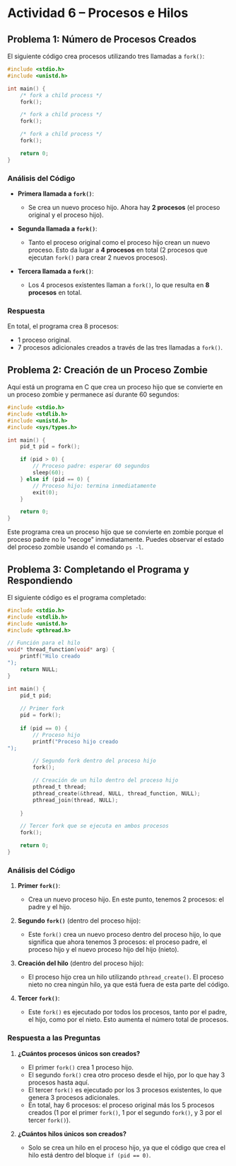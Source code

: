 
# Actividad 6 – Procesos e Hilos

## Problema 1: Número de Procesos Creados
El siguiente código crea procesos utilizando tres llamadas a `fork()`:

```c
#include <stdio.h>
#include <unistd.h>

int main() {
    /* fork a child process */
    fork();

    /* fork a child process */
    fork();

    /* fork a child process */
    fork();

    return 0;
}
```

### Análisis del Código
- **Primera llamada a `fork()`**: 
  - Se crea un nuevo proceso hijo. Ahora hay **2 procesos** (el proceso original y el proceso hijo).
  
- **Segunda llamada a `fork()`**:
  - Tanto el proceso original como el proceso hijo crean un nuevo proceso. Esto da lugar a **4 procesos** en total (2 procesos que ejecutan `fork()` para crear 2 nuevos procesos).

- **Tercera llamada a `fork()`**:
  - Los 4 procesos existentes llaman a `fork()`, lo que resulta en **8 procesos** en total.

### Respuesta
En total, el programa crea 8 procesos:
- 1 proceso original.
- 7 procesos adicionales creados a través de las tres llamadas a `fork()`.

## Problema 2: Creación de un Proceso Zombie
Aquí está un programa en C que crea un proceso hijo que se convierte en un proceso zombie y permanece así durante 60 segundos:

```c
#include <stdio.h>
#include <stdlib.h>
#include <unistd.h>
#include <sys/types.h>

int main() {
    pid_t pid = fork();

    if (pid > 0) {
        // Proceso padre: esperar 60 segundos
        sleep(60);
    } else if (pid == 0) {
        // Proceso hijo: termina inmediatamente
        exit(0);
    }

    return 0;
}
```

Este programa crea un proceso hijo que se convierte en zombie porque el proceso padre no lo "recoge" inmediatamente. Puedes observar el estado del proceso zombie usando el comando `ps -l`.

## Problema 3: Completando el Programa y Respondiendo
El siguiente código es el programa completado:

```c
#include <stdio.h>
#include <stdlib.h>
#include <unistd.h>
#include <pthread.h>

// Función para el hilo
void* thread_function(void* arg) {
    printf("Hilo creado
");
    return NULL;
}

int main() {
    pid_t pid;
    
    // Primer fork
    pid = fork();
    
    if (pid == 0) { 
        // Proceso hijo
        printf("Proceso hijo creado
");

        // Segundo fork dentro del proceso hijo
        fork();

        // Creación de un hilo dentro del proceso hijo
        pthread_t thread;
        pthread_create(&thread, NULL, thread_function, NULL);
        pthread_join(thread, NULL);
        
    }

    // Tercer fork que se ejecuta en ambos procesos
    fork();

    return 0;
}
```

### Análisis del Código
1. **Primer `fork()`**: 
   - Crea un nuevo proceso hijo. En este punto, tenemos 2 procesos: el padre y el hijo.
   
2. **Segundo `fork()`** (dentro del proceso hijo):
   - Este `fork()` crea un nuevo proceso dentro del proceso hijo, lo que significa que ahora tenemos 3 procesos: el proceso padre, el proceso hijo y el nuevo proceso hijo del hijo (nieto).
   
3. **Creación del hilo** (dentro del proceso hijo):
   - El proceso hijo crea un hilo utilizando `pthread_create()`. El proceso nieto no crea ningún hilo, ya que está fuera de esta parte del código.

4. **Tercer `fork()`**:
   - Este `fork()` es ejecutado por todos los procesos, tanto por el padre, el hijo, como por el nieto. Esto aumenta el número total de procesos.
   
### Respuesta a las Preguntas

1. **¿Cuántos procesos únicos son creados?**
   - El primer `fork()` crea 1 proceso hijo.
   - El segundo `fork()` crea otro proceso desde el hijo, por lo que hay 3 procesos hasta aquí.
   - El tercer `fork()` es ejecutado por los 3 procesos existentes, lo que genera 3 procesos adicionales.
   - En total, hay 6 procesos: el proceso original más los 5 procesos creados (1 por el primer `fork()`, 1 por el segundo `fork()`, y 3 por el tercer `fork()`).

2. **¿Cuántos hilos únicos son creados?**
   - Solo se crea un hilo en el proceso hijo, ya que el código que crea el hilo está dentro del bloque `if (pid == 0)`.
